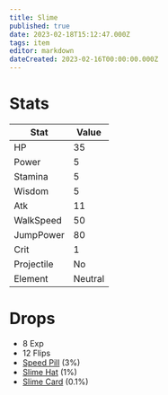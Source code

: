 ```yaml
---
title: Slime
published: true
date: 2023-02-18T15:12:47.000Z
tags: item
editor: markdown
dateCreated: 2023-02-16T00:00:00.000Z
---
```


# Stats
|Stat|Value|
|-|-|
|HP|35|
|Power|5|
|Stamina|5|
|Wisdom|5|
|Atk|11|
|WalkSpeed|50|
|JumpPower|80|
|Crit|1|
|Projectile|No|
|Element|Neutral|

# Drops
 * 8 Exp
 * 12 Flips
 * [Speed Pill](items/speed-pill.md) (3%)
 * [Slime Hat](items/slime-hat.md) (1%)
 * [Slime Card](items/slime-card.md) (0.1%)
